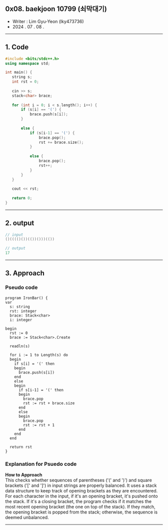 ## 0x08. baekjoon 10799 (쇠막대기)
- Writer : Lim Gyu-Yeon (lky473736)  
- 2024 . 07 . 08 .


------


## 1. Code
 ```cpp
#include <bits/stdc++.h>
using namespace std;

int main() {
    string s;
    int rst = 0;
    
    cin >> s;
    stack<char> brace;
    
    for (int i = 0; i < s.length(); i++) {
        if (s[i] == '(') {
            brace.push(s[i]);
        }
        
        else {
            if (s[i-1] == '(') {
                brace.pop();
                rst += brace.size();
            }
            
            else {
                brace.pop();
                rst++;
            }
        }
    }
    
    cout << rst;
    
    return 0;
}
 ```

***

## 2. output
 ```cpp
// input
()(((()())(())()))(())
```

```cpp
// output
17
```

***

## 3. Approach
### Pseudo code
```pseudocode
program IronBar() {
var
  s: string
  rst: integer
  brace: Stack<char>
  i: integer

begin
  rst := 0
  brace := Stack<char>.Create

  readln(s)

  for i := 1 to Length(s) do
  begin
    if s[i] = '(' then
    begin
      brace.push(s[i])
    end
    else
    begin
      if s[i-1] = '(' then
      begin
        brace.pop
        rst := rst + brace.size
      end
      else
      begin
        brace.pop
        rst := rst + 1
      end
    end
  end

  return rst
}
```

### Explanation for Psuedo code
**How to Approach**   
This checks whether sequences of parentheses ('(' and ')') and square brackets ('[' and ']') in input strings are properly balanced. It uses a stack data structure to keep track of opening brackets as they are encountered. For each character in the input, if it's an opening bracket, it's pushed onto the stack. If it's a closing bracket, the program checks if it matches the most recent opening bracket (the one on top of the stack). If they match, the opening bracket is popped from the stack; otherwise, the sequence is deemed unbalanced.
***
